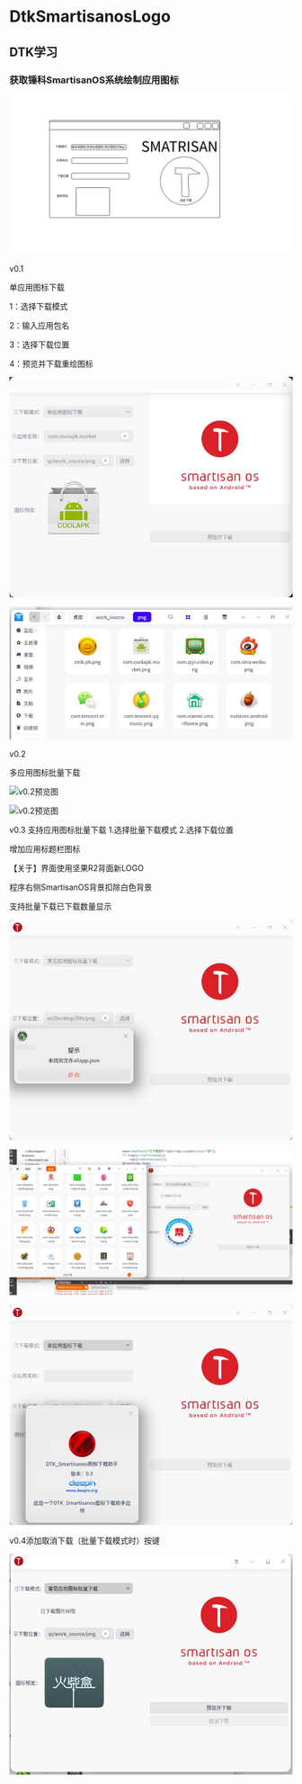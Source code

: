 # DtkSmartisanosLogo

## DTK学习

### 获取锤科SmartisanOS系统绘制应用图标


![新建文件夹](https://github.com/houyawei-NO1/DtkSmartisanosLogo/blob/main/%E8%AE%BE%E8%AE%A1%E5%9B%BE.jpg)

v0.1

单应用图标下载

1：选择下载模式

2：输入应用包名

3：选择下载位置

4：预览并下载重绘图标

![v0.1预览图](https://github.com/houyawei-NO1/DtkSmartisanosLogo/blob/main/v0.1.jpg)

![v0.1下载图片](https://github.com/houyawei-NO1/DtkSmartisanosLogo/blob/main/v0.1(2).jpg)

v0.2

多应用图标批量下载

![v0.2预览图](https://github.com/houyawei-NO1/DtkSmartisanosLogo/blob/main/v0.2.gif)

![v0.2预览图](https://s3.ax1x.com/2021/03/05/6e7LCQ.gif)


v0.3
支持应用图标批量下载
1.选择批量下载模式
2.选择下载位置

增加应用标题栏图标

【关于】界面使用坚果R2背面新LOGO

程序右侧SmartisanOS背景扣除白色背景

支持批量下载已下载数量显示

![v0.3_1预览图](https://github.com/houyawei-NO1/DtkSmartisanosLogo/blob/main/v0.3_1.jpg)

![v0.3_2预览图](https://github.com/houyawei-NO1/DtkSmartisanosLogo/blob/main/v0.3_2.jpg)

![v0.3_3预览图](https://github.com/houyawei-NO1/DtkSmartisanosLogo/blob/main/v0.3_3.jpg)

v0.4添加取消下载（批量下载模式时）按键

![v0.4预览图](https://github.com/houyawei-NO1/DtkSmartisanosLogo/blob/main/v0.4.jpg)
